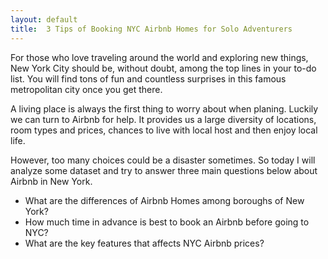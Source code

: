 ```yaml
---
layout: default
title:  3 Tips of Booking NYC Airbnb Homes for Solo Adventurers
---
```


For those who love traveling around the world and exploring new things, New York City should be, without doubt, among the top lines in your to-do list. You will find tons of fun and countless surprises in this famous metropolitan city once you get there.

A living place is always the first thing to worry about when planing. Luckily we can turn to Airbnb for help. It provides us a large diversity of locations, room types and prices, chances to live with local host and then enjoy local life.

However, too many choices could be a disaster sometimes. So today I will analyze some dataset and try to answer three main questions below about Airbnb in New York.

* What are the differences of Airbnb Homes among boroughs of New York?
* How much time in advance is best to book an Airbnb before going to NYC?
* What are the key features that affects NYC Airbnb prices?
